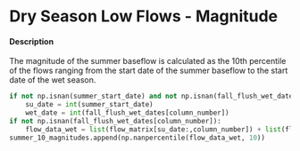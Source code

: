 # Dry Season Low Flows - Magnitude

#### Description

The magnitude of the summer baseflow is calculated as the 10th percentile of the flows ranging from the start date of the summer baseflow to the start date of the wet season. 

```py
if not np.isnan(summer_start_date) and not np.isnan(fall_flush_wet_dates[column_number]):
    su_date = int(summer_start_date)
    wet_date = int(fall_flush_wet_dates[column_number])
if not np.isnan(fall_flush_wet_dates[column_number]):
    flow_data_wet = list(flow_matrix[su_date:,column_number]) + list(flow_matrix[:wet_date, column_number])
summer_10_magnitudes.append(np.nanpercentile(flow_data_wet, 10))
```



